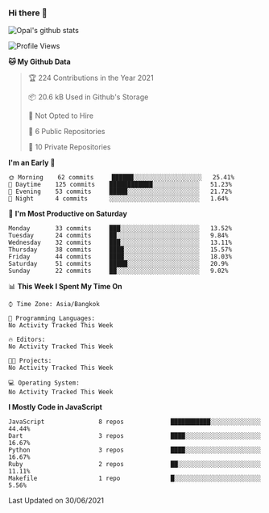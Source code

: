 ### Hi there 👋

![Opal's github stats](https://github-readme-stats.vercel.app/api?username=coolkidneversleep&count_private=true&show_icons=true&theme=radical)


<!--START_SECTION:waka-->
![Profile Views](http://img.shields.io/badge/Profile%20Views-3-blue)

**🐱 My Github Data** 

> 🏆 224 Contributions in the Year 2021
 > 
> 📦 20.6 kB Used in Github's Storage 
 > 
> 🚫 Not Opted to Hire
 > 
> 📜 6 Public Repositories 
 > 
> 🔑 10 Private Repositories  
 > 
**I'm an Early 🐤** 

```text
🌞 Morning    62 commits     ██████░░░░░░░░░░░░░░░░░░░   25.41% 
🌆 Daytime    125 commits    ████████████░░░░░░░░░░░░░   51.23% 
🌃 Evening    53 commits     █████░░░░░░░░░░░░░░░░░░░░   21.72% 
🌙 Night      4 commits      ░░░░░░░░░░░░░░░░░░░░░░░░░   1.64%

```
📅 **I'm Most Productive on Saturday** 

```text
Monday       33 commits     ███░░░░░░░░░░░░░░░░░░░░░░   13.52% 
Tuesday      24 commits     ██░░░░░░░░░░░░░░░░░░░░░░░   9.84% 
Wednesday    32 commits     ███░░░░░░░░░░░░░░░░░░░░░░   13.11% 
Thursday     38 commits     ████░░░░░░░░░░░░░░░░░░░░░   15.57% 
Friday       44 commits     ████░░░░░░░░░░░░░░░░░░░░░   18.03% 
Saturday     51 commits     █████░░░░░░░░░░░░░░░░░░░░   20.9% 
Sunday       22 commits     ██░░░░░░░░░░░░░░░░░░░░░░░   9.02%

```


📊 **This Week I Spent My Time On** 

```text
⌚︎ Time Zone: Asia/Bangkok

💬 Programming Languages: 
No Activity Tracked This Week

🔥 Editors: 
No Activity Tracked This Week

🐱‍💻 Projects: 
No Activity Tracked This Week

💻 Operating System: 
No Activity Tracked This Week

```

**I Mostly Code in JavaScript** 

```text
JavaScript               8 repos             ███████████░░░░░░░░░░░░░░   44.44% 
Dart                     3 repos             ████░░░░░░░░░░░░░░░░░░░░░   16.67% 
Python                   3 repos             ████░░░░░░░░░░░░░░░░░░░░░   16.67% 
Ruby                     2 repos             ██░░░░░░░░░░░░░░░░░░░░░░░   11.11% 
Makefile                 1 repo              █░░░░░░░░░░░░░░░░░░░░░░░░   5.56%

```



 Last Updated on 30/06/2021
<!--END_SECTION:waka-->
